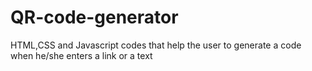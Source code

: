 # QR-code-generator
HTML,CSS and Javascript codes that help the user to generate a code when he/she enters a link or a text
